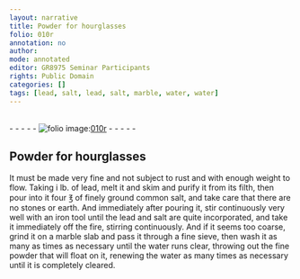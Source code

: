```yaml
---
layout: narrative
title: Powder for hourglasses
folio: 010r
annotation: no
author:
mode: annotated
editor: GR8975 Seminar Participants
rights: Public Domain
categories: []
tags: [lead, salt, lead, salt, marble, water, water]
---
```


 <br/>- - - - - <a href="http://gallica.bnf.fr/ark:/12148/btv1b10500001g/f25.image"><img src="../assets/photo-icon.png" alt="folio image: " style="display:inline-block; margin-bottom:-3px;"/>010r</a> - - - - - <br/> 
## Powder for hourglasses

 
  It must be made very fine and not subject to rust and with enough weight to flow. Taking i <span class="unit">lb.</span> of <span class="material">lead</span>, melt it and skim and purify it from its filth, then pour into it four <span class="unit">℥</span> of <span class="material_format">finely ground common <span class="material">salt</span></span>, and take care that there are no stones or earth. And immediately after pouring it, stir continuously very well with an <span class="tool">iron tool</span> until the <span class="material">lead</span> and <span class="material">salt</span> are quite incorporated, and take it immediately off the <span class="tool">fire</span>, stirring continuously. And if it seems too coarse, grind it on a <span class="tool"><span class="material_format"><span class="material">marble</span> slab</span></span> and pass it through a <span class="tool">fine sieve</span>, then wash it as many as times as necessary until the <span class="material">water</span> runs clear, throwing out the fine powder that will float on it, renewing the <span class="material">water</span> as many times as necessary until it is completely cleared. 
 